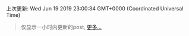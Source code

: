 
  
 上次更新: Wed Jun 19 2019 23:00:34 GMT+0000 (Coordinated Universal Time) 

 > 仅显示一小时内更新的post, [更多...](screenshots/)
  